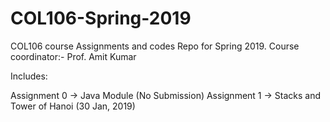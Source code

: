 # COL106-Spring-2019
COL106 course Assignments and codes Repo for Spring 2019.
Course coordinator:- Prof. Amit Kumar

Includes:

Assignment 0 -> Java Module (No Submission)
Assignment 1 -> Stacks and Tower of Hanoi (30 Jan, 2019)
